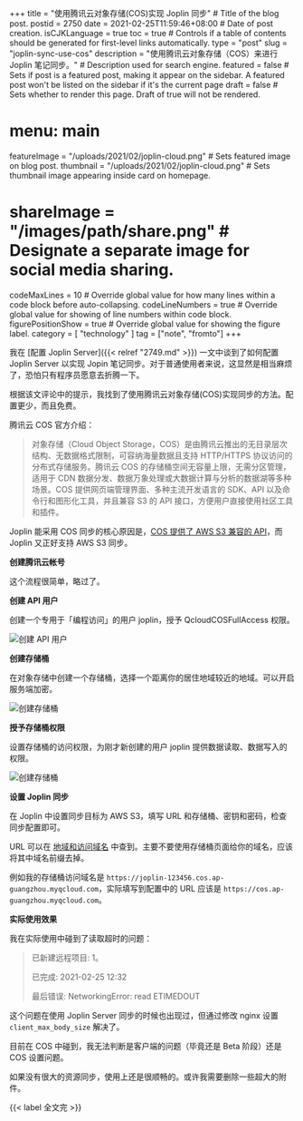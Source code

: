 +++
title = "使用腾讯云对象存储(COS)实现 Joplin 同步" # Title of the blog post.
postid = 2750
date = 2021-02-25T11:59:46+08:00 # Date of post creation.
isCJKLanguage = true
toc = true # Controls if a table of contents should be generated for first-level links automatically.
type = "post"
slug = "joplin-sync-use-cos"
description = "使用腾讯云对象存储（COS）来进行 Joplin 笔记同步。" # Description used for search engine.
featured = false # Sets if post is a featured post, making it appear on the sidebar. A featured post won't be listed on the sidebar if it's the current page
draft = false # Sets whether to render this page. Draft of true will not be rendered.
# menu: main
featureImage = "/uploads/2021/02/joplin-cloud.png" # Sets featured image on blog post.
thumbnail = "/uploads/2021/02/joplin-cloud.png" # Sets thumbnail image appearing inside card on homepage.
# shareImage = "/images/path/share.png" # Designate a separate image for social media sharing.
codeMaxLines = 10 # Override global value for how many lines within a code block before auto-collapsing.
codeLineNumbers = true # Override global value for showing of line numbers within code block.
figurePositionShow = true # Override global value for showing the figure label.
category = [ "technology" ]
tag = ["note", "fromto"]
+++

我在 [配置 Joplin Server]({{< relref "2749.md" >}}) 一文中谈到了如何配置 Joplin Server 以实现 Jopin 笔记同步。对于普通使用者来说，这显然是相当麻烦了，恐怕只有程序员愿意去折腾一下。

根据该文评论中的提示，我找到了使用腾讯云对象存储(COS)实现同步的方法。配置更少，而且免费。 <!--more-->

腾讯云 COS 官方介绍：

> 对象存储（Cloud Object Storage，COS）是由腾讯云推出的无目录层次结构、无数据格式限制，可容纳海量数据且支持 HTTP/HTTPS 协议访问的分布式存储服务。腾讯云 COS 的存储桶空间无容量上限，无需分区管理，适用于 CDN 数据分发、数据万象处理或大数据计算与分析的数据湖等多种场景。COS 提供网页端管理界面、多种主流开发语言的 SDK、API 以及命令行和图形化工具，并且兼容 S3 的 API 接口，方便用户直接使用社区工具和插件。

Joplin 能采用 COS 同步的核心原因是，[COS 提供了 AWS S3 兼容的 API](https://cloud.tencent.com/document/product/436/37421)，而 Joplin 又正好支持 AWS S3 同步。

**创建腾讯云帐号**

这个流程很简单，略过了。

**创建 API 用户**

创建一个专用于「编程访问」的用户 joplin，授予 QcloudCOSFullAccess 权限。

![创建 API 用户](/uploads/2021/02/joplin-cos-user.png)

**创建存储桶**

在对象存储中创建一个存储桶，选择一个距离你的居住地域较近的地域。可以开启服务端加密。

![创建存储桶](/uploads/2021/02/joplin-cos-bucket.png)

**授予存储桶权限**


设置存储桶的访问权限，为刚才新创建的用户 joplin 提供数据读取、数据写入的权限。

![创建存储桶](/uploads/2021/02/joplin-cos-access.png)

**设置 Joplin 同步**

在 Joplin 中设置同步目标为 AWS S3，填写 URL 和存储桶、密钥和密码，检查同步配置即可。

URL 可以在 [地域和访问域名](https://cloud.tencent.com/document/product/436/6224) 中查到。主要不要使用存储桶页面给你的域名，应该将其中域名前缀去掉。

例如我的存储桶访问域名是 `https://joplin-123456.cos.ap-guangzhou.myqcloud.com`，实际填写到配置中的 URL 应该是 `https://cos.ap-guangzhou.myqcloud.com`。

**实际使用效果**

我在实际使用中碰到了读取超时的问题：

> 已新建远程项目: 1。
>
> 已完成: 2021-02-25 12:32
>
> 最后错误: NetworkingError: read ETIMEDOUT

这个问题在使用 Joplin Server 同步的时候也出现过，但通过修改 nginx 设置 `client_max_body_size` 解决了。

目前在 COS 中碰到，我无法判断是客户端的问题（毕竟还是 Beta 阶段）还是 COS 设置问题。

如果没有很大的资源同步，使用上还是很顺畅的。或许我需要删除一些超大的附件。

{{< label 全文完 >}}